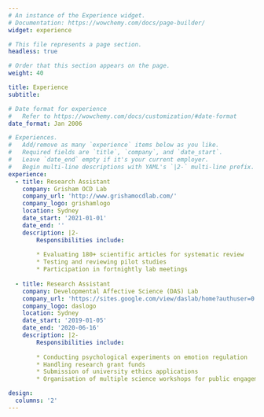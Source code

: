 ```yaml
---
# An instance of the Experience widget.
# Documentation: https://wowchemy.com/docs/page-builder/
widget: experience

# This file represents a page section.
headless: true

# Order that this section appears on the page.
weight: 40

title: Experience
subtitle:

# Date format for experience
#   Refer to https://wowchemy.com/docs/customization/#date-format
date_format: Jan 2006

# Experiences.
#   Add/remove as many `experience` items below as you like.
#   Required fields are `title`, `company`, and `date_start`.
#   Leave `date_end` empty if it's your current employer.
#   Begin multi-line descriptions with YAML's `|2-` multi-line prefix.
experience:
  - title: Research Assistant
    company: Grisham OCD Lab
    company_url: 'http://www.grishamocdlab.com/'
    company_logo: grishamlogo
    location: Sydney
    date_start: '2021-01-01'
    date_end: ''
    description: |2-
        Responsibilities include:
        
        * Evaluating 180+ scientific articles for systematic review
        * Testing and reviewing pilot studies
        * Participation in fortnightly lab meetings
        
  - title: Research Assistant
    company: Developmental Affective Science (DAS) Lab
    company_url: 'https://sites.google.com/view/daslab/home?authuser=0'
    company_logo: daslogo
    location: Sydney
    date_start: '2019-01-05'
    date_end: '2020-06-16'
    description: |2-
        Responsibilities include:
        
        * Conducting psychological experiments on emotion regulation
        * Handling research grant funds 
        * Submission of university ethics applications
        * Organisation of multiple science workshops for public engagement

design:
  columns: '2'
---
```


